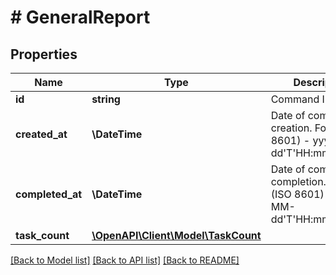# # GeneralReport

## Properties

Name | Type | Description | Notes
------------ | ------------- | ------------- | -------------
**id** | **string** | Command ID | [optional]
**created_at** | **\DateTime** | Date of command creation. Format (ISO 8601) - yyyy-MM-dd&#39;T&#39;HH:mm:ss.SSSZ | [optional]
**completed_at** | **\DateTime** | Date of command completion. Format (ISO 8601) - yyyy-MM-dd&#39;T&#39;HH:mm:ss.SSSZ | [optional]
**task_count** | [**\OpenAPI\Client\Model\TaskCount**](TaskCount.md) |  | [optional]

[[Back to Model list]](../../README.md#models) [[Back to API list]](../../README.md#endpoints) [[Back to README]](../../README.md)
